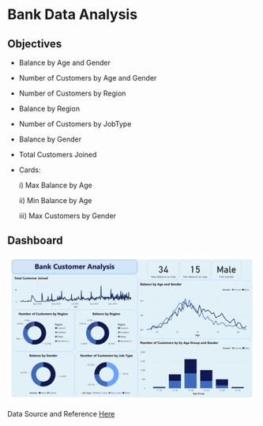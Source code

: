 # Bank Data Analysis 
## Objectives
- Balance by Age and Gender
- Number of Customers by Age and Gender
- Number of Customers by Region
- Balance by Region
- Number of Customers by JobType 
- Balance by Gender
- Total Customers Joined
- Cards:

    i) Max Balance by Age

    ii) Min Balance by Age

    iii) Max Customers by Gender

## Dashboard

![alt text](<Bank Data Analysis.jpg>)

Data Source and Reference [Here](https://drive.google.com/drive/folders/18cTMNb6brTJwAhOayuyN7mdKGBnn3TC2)